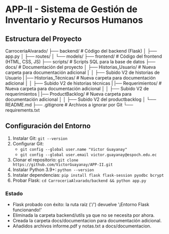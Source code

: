 # APP-II - Sistema de Gestión de Inventario y Recursos Humanos
## Estructura del Proyecto
CarroceriaAlvarado/
├── backend/          # Código del backend (Flask)
│   ├── app.py
│   ├── routes/
│   └── models/
├── frontend/         # Código del frontend (HTML, CSS, JS)
├── scripts/          # Scripts SQL para la base de datos
├── docs/            # Documentación del proyecto
│   ├── Historias_Usuario/  # Nueva carpeta para documentación adicional
│   │   ├── Subido V2 de historias de Usuario
|   |── Historias_Técnicas/  # Nueva carpeta para documentación adicional
│   │   ├── Subido V2 de historias técnicas
|   |── Requerimientos/  # Nueva carpeta para documentación adicional
│   │   ├── Subido V2 de requerimientos
|   |── ProductBacklog/  # Nueva carpeta para documentación adicional
│   │   ├── Subido V2 del productbacklog
│   └── README.md
├── .gitignore       # Archivos a ignorar por Git
└── requirements.txt

## Configuración del Entorno
1. Instalar Git: `git --version`
2. Configurar Git:
   - `git config --global user.name "Victor Guayanay"`
   - `git config --global user.email victor.guayanay@espoch.edu.ec`
3. Clonar el repositorio: `git clone https://github.com/VictorGuayanay/APP-II.git`
4. Instalar Python 3.9+: `python --version`
5. Instalar dependencias: `pip install flask flask-session pyodbc bcrypt`
6. Probar Flask: `cd CarroceriaAlvarado/backend && python app.py`

### Estado
- Flask probado con éxito: la ruta raíz ('/') devuelve '¡Entorno Flask funcionando!'
- Eliminada la carpeta backend/utils ya que no se necesita por ahora.
- Creada la carpeta docs/documentacion para documentación adicional.
- Añadidos archivos informe.pdf y notas.txt a docs/documentacion.